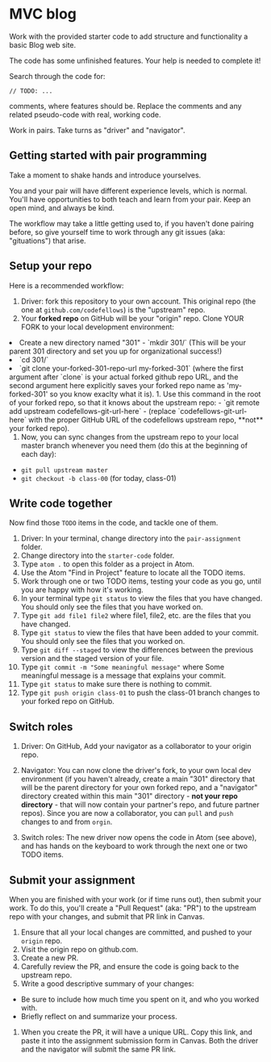 # MVC blog

Work with the provided starter code to add structure and functionality a basic Blog web site.

The code has some unfinished features. Your help is needed to complete it!

Search through the code for:

 `// TODO: ...`

 comments, where features should be. Replace the comments and any related pseudo-code with real, working code.

Work in pairs. Take turns as "driver" and "navigator".

## Getting started with pair programming

Take a moment to shake hands and introduce yourselves.

You and your pair will have different experience levels, which is normal. You'll have opportunities to both teach and learn from your pair. Keep an open mind, and always be kind.

The workflow may take a little getting used to, if you haven't done pairing before, so give yourself time to work through any git issues (aka: "gituations") that arise.

## Setup your repo

Here is a recommended workflow:

1. Driver: fork this repository to your own account. This original repo (the one at `github.com/codefellows`) is the "upstream" repo.
1. Your **forked repo** on GitHub will be your "origin" repo. Clone YOUR FORK to your local development environment:
<li> Create a new directory named "301" - `mkdir 301/` (This will be your parent 301 directory and set you up for organizational success!)
<li>`cd 301/`
<li>`git clone your-forked-301-repo-url my-forked-301` (where the first argument after `clone` is your actual forked github repo URL, and the second argument here explicitly saves your forked repo name as 'my-forked-301' so you know exaclty what it is).
1. Use this command in the root of your forked repo, so that it knows about the upstream repo:
  - `git remote add upstream codefellows-git-url-here`
  - (replace `codefellows-git-url-here` with the proper GitHub URL of the codefellows upstream repo, **not** your forked repo).

1. Now, you can sync changes from the upstream repo to your local master branch whenever you need them (do this at the beginning of each day):
  - `git pull upstream master`
  - `git checkout -b class-00` (for today, class-01)

## Write code together

Now find those `TODO` items in the code, and tackle one of them.

1. Driver: In your terminal, change directory into the `pair-assignment` folder.
2. Change directory into the `starter-code` folder.
1. Type `atom .` to open this folder as a project in Atom.
1. Use the Atom "Find in Project" feature to locate all the TODO items.
1. Work through one or two TODO items, testing your code as you go, until you are happy with how it's working.
1. In your terminal type `git status` to view the files that you have changed. You should only see the files that you have worked on.
1. Type `git add file1 file2` where file1, file2, etc. are the files that you have changed.
1. Type `git status` to view the files that have been added to your commit. You should only see the files that you worked on.
1. Type `git diff --staged` to view the differences between the previous version and the staged version of your file.
1. Type `git commit -m "Some meaningful message"` where Some meaningful message is a message that explains your commit.
1. Type `git status` to make sure there is nothing to commit.
1. Type `git push origin class-01` to push the class-01 branch changes to your forked repo on GitHub.

## Switch roles
1. Driver: On GitHub, Add your navigator as a collaborator to your origin repo.

1. Navigator: You can now clone the driver's fork, to your own local dev environment (if you haven't already, create a main "301" directory that will be the parent directory for your own forked repo, and a "navigator" directory created within this main "301" directory - **not your repo directory** - that will now contain your partner's repo, and future partner repos). Since you are now a collaborator, you can `pull` and `push` changes to and from `orgin`.

1. Switch roles: The new driver now opens the code in Atom (see above), and has hands on the keyboard to work through the next one or two TODO items.

## Submit your assignment

When you are finished with your work (or if time runs out), then submit your work. To do this, you'll create a "Pull Request" (aka: "PR") to the upstream repo with your changes, and submit that PR link in Canvas.

1. Ensure that all your local changes are committed, and pushed to your `origin` repo.
2. Visit the origin repo on github.com.
1. Create a new PR.
1. Carefully review the PR, and ensure the code is going back to the upstream repo.
1. Write a good descriptive summary of your changes:
  - Be sure to include how much time you spent on it, and who you worked with.
  - Briefly reflect on and summarize your process.
1. When you create the PR, it will have a unique URL. Copy this link, and paste it into the assignment submission form in Canvas. Both the driver and the navigator will submit the same PR link.
